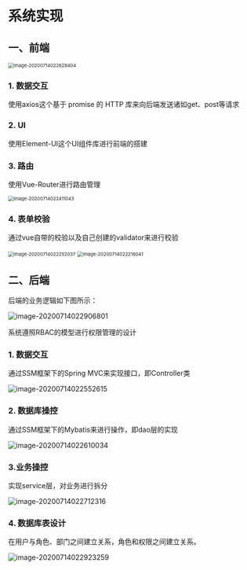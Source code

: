 # 系统实现

## 一、前端

<img src="http://image.hihia.top/Screenshot/20200714022631.png" alt="image-20200714022628404" style="zoom:67%;" />

### 1. 数据交互

使用axios这个基于 promise 的 HTTP 库来向后端发送诸如get、post等请求

### 2. UI

使用Element-UI这个UI组件库进行前端的搭建

### 3. 路由

使用Vue-Router进行路由管理

<img src="http://image.hihia.top/Screenshot/20200714022413.png" alt="image-20200714022411043" style="zoom:67%;" />

### 4. 表单校验

通过vue自带的校验以及自己创建的validator来进行校验

<img src="http://image.hihia.top/Screenshot/20200714022256.png" alt="image-20200714022252037" style="zoom: 67%;" />

<img src="http://image.hihia.top/Screenshot/20200714022219.png" alt="image-20200714022216041" style="zoom:67%;" />

## 二、后端

后端的业务逻辑如下图所示：

![image-20200714022906801](http://image.hihia.top/Screenshot/20200714022908.png)

系统遵照RBAC的模型进行权限管理的设计

### 1. 数据交互

通过SSM框架下的Spring MVC来实现接口，即Controller类

![image-20200714022552615](http://image.hihia.top/Screenshot/20200714022554.png)

### 2. 数据库操控

通过SSM框架下的Mybatis来进行操作，即dao层的实现

![image-20200714022610034](http://image.hihia.top/Screenshot/20200714022613.png)

### 3.业务操控

实现service层，对业务进行拆分

![image-20200714022712316](http://image.hihia.top/Screenshot/20200714022713.png)

### 4. 数据库表设计

在用户与角色、部门之间建立关系，角色和权限之间建立关系。

![image-20200714022923259](http://image.hihia.top/Screenshot/20200714022924.png)